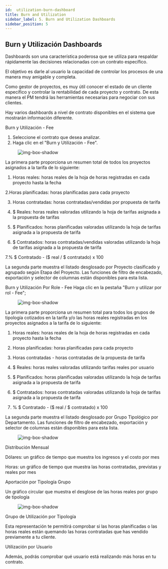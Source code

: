```yaml
---
id:  utilization-burn-dashboard
title: Burn and Utilization
sidebar_label: 5. Burn and Utilization Dashboards
sidebar_position: 5
--- 
```


## Burn y Utilización Dashboards

Dashboards son una característica poderosa que se utiliza para respaldar rápidamente las decisiones relacionadas con un contrato específico.

El objetivo es darle al usuario la capacidad de controlar los procesos de una manera muy amigable y completa.

Como gestor de proyectos, es muy útil conocer el estado de un cliente específico y controlar la rentabilidad de cada proyecto y contrato. De esta manera el PM tendrá las herramientas necesarias para negociar con sus clientes.

Hay varios dashboards a nivel de contrato disponibles en el sistema que mostrarán información diferente.

Burn y Utilización - Fee

1. Seleccione el contrato que desea analizar.
2. Haga clic en el "Burn y Utilización - Fee".

<figure>

![img-box-shadow](/img/university/dashboards/burn-utilization-dashboard/university-burn-utilization-1.png)
<figcaption></figcaption>
</figure>

 

La primera parte proporciona un resumen total de todos los proyectos asignados a la tarifa de lo siguiente:

1. Horas reales: horas reales de la hoja de horas registradas en cada proyecto hasta la fecha

2.Horas planificadas: horas planificadas para cada proyecto

3. Horas contratadas: horas contratadas/vendidas por propuesta de tarifa

4. $ Reales: horas reales valoradas utilizando la hoja de tarifas asignada a la propuesta de tarifas

5. $ Planificados: horas planificadas valoradas utilizando la hoja de tarifas asignada a la propuesta de tarifa

6. $ Contratados: horas contratadas/vendidas valoradas utilizando la hoja de tarifas asignada a la propuesta de tarifa

7.% $ Contratado - ($ real / $ contratado) x 100

La segunda parte muestra el listado desglosado por Proyecto clasificado y agrupado según Etapa del Proyecto. Las funciones de filtro de encabezado, exportación y selector de columnas están disponibles para esta lista.

Burn y Utilización Por Role - Fee
Haga clic en la pestaña "Burn y utilizar por rol - Fee";
<figure>

![img-box-shadow](/img/university/dashboards/burn-utilization-dashboard/university-burn-utilization-2.png)
<figcaption></figcaption>
</figure> 

La primera parte proporciona un resumen total para todos los grupos de tipología cotizados en la tarifa y/o las horas reales registradas en los proyectos asignados a la tarifa de lo siguiente:

1. Horas reales: horas reales de la hoja de horas registradas en cada proyecto hasta la fecha

2. Horas planificadas: horas planificadas para cada proyecto

3. Horas contratadas - horas contratadas de la propuesta de tarifa

4. $ Reales: horas reales valoradas utilizando tarifas reales por usuario

5. $ Planificados: horas planificadas valoradas utilizando la hoja de tarifas asignada a la propuesta de tarifa

6. $ Contratados: horas contratadas valoradas utilizando la hoja de tarifas asignada a la propuesta de tarifa

7. % $ Contratado - ($ real / $ contratado) x 100

La segunda parte muestra el listado desglosado por Grupo Tipológico por Departamento. Las funciones de filtro de encabezado, exportación y selector de columnas están disponibles para esta lista.

<figure>

![img-box-shadow](/img/university/dashboards/burn-utilization-dashboard/university-burn-utilization-3.png)
<figcaption></figcaption>
</figure>

Distribución Mensual

Dólares: un gráfico de tiempo que muestra los ingresos y el costo por mes

Horas: un gráfico de tiempo que muestra las horas contratadas, previstas y reales por mes

Aportación por Tipología Grupo

Un gráfico circular que muestra el desglose de las horas reales por grupo de tipología

<figure>

![img-box-shadow](/img/university/dashboards/burn-utilization-dashboard/university-burn-utilization-4.png)
<figcaption></figcaption>
</figure> 

Grupo de Utilización por Tipología

Esta representación te permitirá comprobar si las horas planificadas o las horas reales están quemando las horas contratadas que has vendido previamente a tu cliente.

Utilización por Usuario

Además, podrás comprobar qué usuario está realizando más horas en tu contrato.
